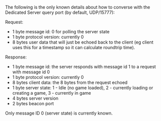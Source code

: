 The following is the only known details about how to converse with the Dedicated Server query port (by default, UDP/15777):

Request: 
- 1 byte message id: 0 for polling the server state
- 1 byte protocol version: currently 0
- 8 bytes user data that will just be echoed back to the client (eg client uses this for a timestamp so it can calculate roundtrip time).

Response: 
- 1 byte message id: the server responds with message id 1 to a request with message id 0
- 1 byte protocol version: currently 0
- 8 bytes client data: the 8 bytes from the request echoed
- 1 byte server state: 1 - Idle (no game loaded), 2 - currently loading or creating a game, 3 - currently in game
- 4 bytes server version
- 2 bytes beacon port

Only message ID 0 (server state) is currently known.

